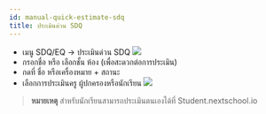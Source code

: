 ```yaml
---
id: manual-quick-estimate-sdq
title: ประเมินด่วน SDQ
---
```


* เมนู SDQ/EQ -> ประเมินด่วน SDQ 
![](https://drive.google.com/thumbnail?id=1iP2Cis-f-ZjVxnbGBslCD8z6dEeg5W3W&sz=w800-h640)
* กรอกชื่อ หรือ เลือกชั้น ห้อง (เพื่อสะดวกต่อการประเมิน)
* กดที่ ชื่อ หรือเครื่องหมาย + สถานะ
* เลือกการประเมินครู ผู้ปกครองหรือนักเรียน
![](https://drive.google.com/thumbnail?id=1IDhfIaSLvgmFs6FEVyf4DZnp-6FkMzE3&sz=w800-h640)
> **หมายเหตุ** สำหรับนักเรียนสามารถประเมินตนเองได้ที่ Student.nextschool.io